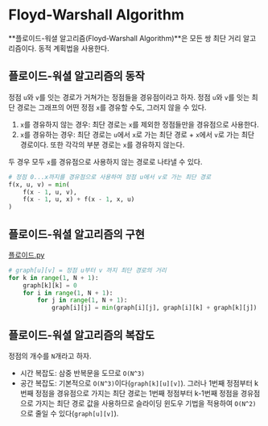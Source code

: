 # Floyd-Warshall Algorithm

**플로이드-워셜 알고리즘(Floyd-Warshall Algorithm)**은 모든 쌍 최단 거리 알고리즘이다. 동적 계획법을 사용한다.



## 플로이드-워셜 알고리즘의 동작

정점 `u`와 `v`를 잇는 경로가 거쳐가는 정점들을 경유점이라고 하자. 정점 `u`와 `v`를 잇는 최단 경로는 그래프의 어떤 정점 `x`를 경유할 수도, 그러지 않을 수 있다.

1. `x`를 경유하지 않는 경우: 최단 경로는 `x`를 제외한 정점들만을 경유점으로 사용한다.
2. `x`를 경유하는 경우: 최단 경로는 `u`에서 `x`로 가는 최단 경로 + `x`에서 `v`로 가는 최단 경로이다. 또한 각각의 부분 경로는 `x`를 경유하지 않는다.

두 경우 모두 `x`를 경유점으로 사용하지 않는 경로로 나타낼 수 있다.

```python
# 정점 0...x까지를 경유점으로 사용하여 정점 u에서 v로 가는 최단 경로
f(x, u, v) = min(
    f(x - 1, u, v),
    f(x - 1, u, x) + f(x - 1, x, u)
)
```



## 플로이드-워셜 알고리즘의 구현

[플로이드.py](https://github.com/leegwae/problem-solving/blob/main/graph/floyd/%ED%94%8C%EB%A1%9C%EC%9D%B4%EB%93%9C.py)

```python
# graph[u][v] = 정점 u부터 v 까지 최단 경로의 거리
for k in range(1, N + 1):
    graph[k][k] = 0
    for i in range(1, N + 1):
        for j in range(1, N + 1):
            graph[i][j] = min(graph[i][j], graph[i][k] + graph[k][j])
```



## 플로이드-워셜 알고리즘의 복잡도

정점의 개수를 `N`개라고 하자.

- 시간 복잡도: 삼중 반복문을 도므로 `O(N^3)`
- 공간 복잡도: 기본적으로 `O(N^3)`이다(`graph[k][u][v]`). 그러나 1번째 정점부터 k번째 정점을 경유점으로 가지는 최단 경로는 1번째 정점부터 k-1번째 정점을 경유점으로 가지는 최단 경로 값을 사용하므로 슬라이딩 윈도우 기법을 적용하여 `O(N^2)`으로 줄일 수 있다(`graph[u][v]`).
